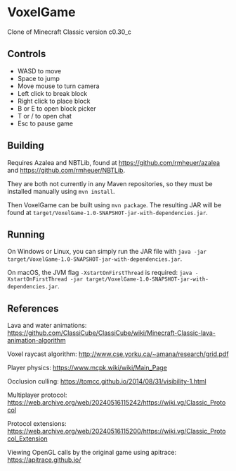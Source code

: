 # VoxelGame

Clone of Minecraft Classic version c0.30_c

## Controls

- WASD to move
- Space to jump
- Move mouse to turn camera
- Left click to break block
- Right click to place block
- B or E to open block picker
- T or / to open chat
- Esc to pause game

## Building

Requires Azalea and NBTLib, found at https://github.com/rmheuer/azalea and
https://github.com/rmheuer/NBTLib.

They are both not currently in any Maven repositories, so they must be installed
manually using `mvn install`.

Then VoxelGame can be built using `mvn package`. The resulting JAR will be
found at `target/VoxelGame-1.0-SNAPSHOT-jar-with-dependencies.jar`.

## Running

On Windows or Linux, you can simply run the JAR file with
`java -jar target/VoxelGame-1.0-SNAPSHOT-jar-with-dependencies.jar`.

On macOS, the JVM flag `-XstartOnFirstThread` is required:
`java -XstartOnFirstThread -jar target/VoxelGame-1.0-SNAPSHOT-jar-with-dependencies.jar`.

## References

Lava and water animations: https://github.com/ClassiCube/ClassiCube/wiki/Minecraft-Classic-lava-animation-algorithm

Voxel raycast algorithm: http://www.cse.yorku.ca/~amana/research/grid.pdf

Player physics: https://www.mcpk.wiki/wiki/Main_Page

Occlusion culling: https://tomcc.github.io/2014/08/31/visibility-1.html

Multiplayer protocol: https://web.archive.org/web/20240516115242/https://wiki.vg/Classic_Protocol

Protocol extensions: https://web.archive.org/web/20240516115200/https://wiki.vg/Classic_Protocol_Extension

Viewing OpenGL calls by the original game using apitrace: https://apitrace.github.io/
